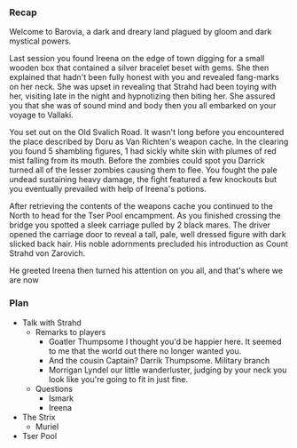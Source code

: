 ### Recap
Welcome to Barovia, a dark and dreary land plagued by gloom and dark mystical powers. 

Last session you found Ireena on the edge of town digging for a small wooden box that contained a silver bracelet beset with gems. She then explained that hadn't been fully honest with you and revealed fang-marks on her neck. She was upset in revealing that Strahd had been toying with her, visiting late in the night and hypnotizing then biting her. She assured you that she was of sound mind and body then you all embarked on your voyage to Vallaki.

You set out on the Old Svalich Road. It wasn't long before you encountered the place described by Doru as Van Richten's weapon cache. In the clearing you found 5 shambling figures, 1 had sickly white skin with plumes of red mist falling from its mouth. Before the zombies could spot you Darrick turned all of the lesser zombies causing them to flee. You fought the pale undead sustaining heavy damage, the fight featured a few knockouts but you eventually prevailed with help of Ireena's potions.

After retrieving the contents of the weapons cache you continued to the North to head for the Tser Pool encampment. As you finished crossing the bridge you spotted a sleek carriage pulled by 2 black mares. The driver opened the carriage door to reveal a tall, pale, well dressed figure with dark slicked back hair. His noble adornments precluded his introduction as Count Strahd von Zarovich. 

He greeted Ireena then turned his attention on you all, and that's where we are now

### Plan
- Talk with Strahd
	- Remarks to players
		- Goatler Thumpsome I thought you'd be happier here. It seemed to me that the world out there no longer wanted you. 
		- And the cousin Captain? Darrik Thumpsome. Military branch
		- Morrigan Lyndel our little wanderluster, judging by your neck you look like you're going to fit in just fine.
	- Questions
		- Ismark
		- Ireena
- The Strix
	- Muriel
- Tser Pool